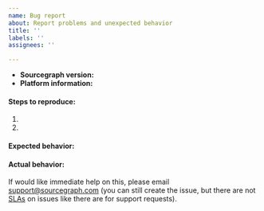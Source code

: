 ```yaml
---
name: Bug report
about: Report problems and unexpected behavior
title: ''
labels: ''
assignees: ''

---
```


- **Sourcegraph version:** <!-- the version of Sourcegraph or "Sourcegraph.com" -->
- **Platform information:** <!-- OS version, cloud provider, web browser version, Docker version, etc., depending on the issue -->

#### Steps to reproduce:

1.
2.

#### Expected behavior:

#### Actual behavior:

If would like immediate help on this, please email support@sourcegraph.com (you can still create the issue, but there are not [SLAs](https://about.sourcegraph.com/support/) on issues like there are for support requests).
